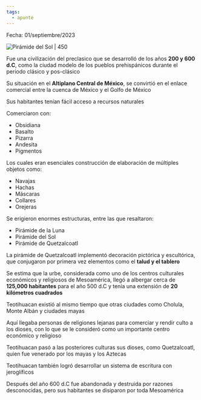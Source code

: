 ```yaml
---
tags:
  - apunte
---
```

Fecha: 01/septiembre/2023

![Pirámide del Sol | 450](https://upload.wikimedia.org/wikipedia/commons/3/3b/2020-02-11_Teotihuacan_la_Avenida_de_los_Muertos_y_la_Pir%C3%A1mide_del_Sol.jpg)

Fue una civilización del preclasico que se desarrolló de los años **200 y 600 d.C**, como la ciudad modelo de los pueblos prehispánicos durante el periodo clásico y pos-clásico

Su situación en el **Altiplano Central de México**, se convirtió en el enlace comercial entre la cuenca de México y el Golfo de México

Sus habitantes tenían fácil acceso a recursos naturales

Comerciaron con:
- Obsidiana
- Basalto
- Pizarra
- Andesita
- Pigmentos


Los cuales eran esenciales construcción de elaboración de múltiples objetos como:
- Navajas
- Hachas
- Máscaras
- Collares
- Orejeras


Se erigieron enormes estructuras, entre las que resaltaron:
- Pirámide de la Luna
- Pirámide del Sol
- Pirámide de Quetzalcoatl


La pirámide de Quetzalcoatl implementó decoración pictórica y escultórica, que conjugaron por primera vez elementos como el **talud y el tablero**

Se estima que la urbe, considerada como uno de los centros culturales económicos y religiosos de Mesoamérica, llegó a albergar cerca de **125,000 habitantes** para el año 500 d.C y tenía una extensión de **20 kilómetros cuadrados**

Teotihuacan existió al mismo tiempo que otras ciudades como Cholula, Monte Albán y ciudades mayas

Aquí llegaba personas de religiones lejanas para comerciar y rendir culto a los dioses, con lo que se le consideró como un importante centro económico y religioso

Teotihuacan pasó a las posteriores culturas sus dioses, como Quetzalcoatl, quien fue venerado por los mayas y los Aztecas

Teotihuacan también logró desarrollar un sistema de escritura con jeroglíficos

Después del año 600 d.C fue abandonada y destruida por razones desconocidas, pero sus habitantes se disiparon por toda Mesoamérica

